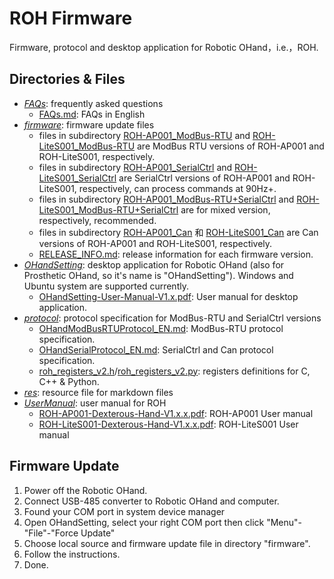 # ROH Firmware

Firmware, protocol and desktop application for Robotic OHand，i.e.，ROH.

## Directories & Files

- *[FAQs](FAQs)*: frequently asked questions
  - [FAQs.md](FAQs/FAQs_EN.md): FAQs in English
- *[firmware](firmware)*: firmware update files
  - files in subdirectory [ROH-AP001_ModBus-RTU](firmware/ROH-AP001/ModBus-RTU) and [ROH-LiteS001_ModBus-RTU](firmware/ROH-LiteS001/ModBus-RTU) are ModBus RTU versions of ROH-AP001 and ROH-LiteS001, respectively.
  - files in subdirectory [ROH-AP001_SerialCtrl](firmware/ROH-AP001/SerialCtrl) and [ROH-LiteS001_SerialCtrl](firmware/ROH-LiteS001/SerialCtrl) are SerialCtrl versions of ROH-AP001 and ROH-LiteS001, respectively, can process commands at 90Hz+.
  - files in subdirectory [ROH-AP001_ModBus-RTU+SerialCtrl](firmware/ROH-AP001/ModBus-RTU+SerialCtrl) and [ROH-LiteS001_ModBus-RTU+SerialCtrl](firmware/ROH-AP001/ModBus-RTU+SerialCtrl) are for mixed version, respectively, recommended.
  - files in subdirectory [ROH-AP001_Can](firmware/ROH-AP001/Can) 和 [ROH-LiteS001_Can](firmware/ROH-LiteS001/Can) are Can versions of ROH-AP001 and ROH-LiteS001, respectively.
  - [RELEASE_INFO.md](firmware/RELEASE_INFO.md): release information for each firmware version.
- *[OHandSetting](OHandSetting)*: desktop application for Robotic OHand (also for Prosthetic OHand, so it's name is "OHandSetting"). Windows and Ubuntu system are supported currently.
  - [OHandSetting-User-Manual-V1.x.pdf](OHandSetting/OHandSetting-User-Manual-V1.3.pdf): User manual for desktop application.
- *[protocol](protocol)*: protocol specification for ModBus-RTU and SerialCtrl versions
  - [OHandModBusRTUProtocol_EN.md](protocol/OHandModBusRTUProtocol_EN.md): ModBus-RTU protocol specification.
  - [OHandSerialProtocol_EN.md](protocol/OHandSerialProtocol_EN.md): SerialCtrl and Can protocol specification.
  - [roh_registers_v2.h](protocol/roh_registers_v2.h)/[roh_registers_v2.py](protocol/roh_registers_v2.py): registers definitions for C, C++ & Python.
- *[res](res)*: resource file for markdown files
- *[UserManual](UserManual)*: user manual for ROH
  - [ROH-AP001-Dexterous-Hand-V1.x.x.pdf](UserManual/ROH-AP001-Dexterous-Hand-V1.0.4.pdf): ROH-AP001 User manual
  - [ROH-LiteS001-Dexterous-Hand-V1.x.x.pdf](UserManual/ROH-LiteS001-Dexterous-Hand-V1.0.3.pdf): ROH-LiteS001 User manual

## Firmware Update

1. Power off the Robotic OHand.
2. Connect USB-485 converter to Robotic OHand and computer.
3. Found your COM port in system device manager
4. Open OHandSetting, select your right COM port then click "Menu"-"File"-"Force Update"
5. Choose local source and firmware update file in directory "firmware".
6. Follow the instructions.
7. Done.
